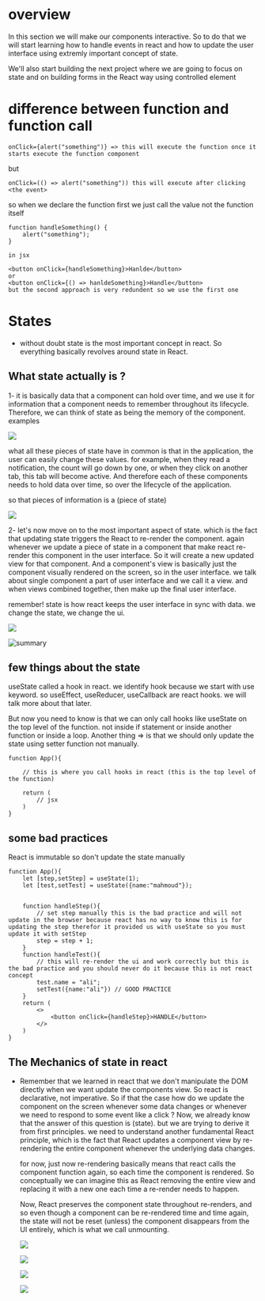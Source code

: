 # overview

In this section we will make our components interactive. So to do that we will start learning how to handle events in react and how to update the user interface using extremly important concept of state.

We'll also start building the next project where we are going to focus on state and on building forms in the React way using controlled element

# difference between function and function call

```
onClick={alert("something")} => this will execute the function once it starts execute the function component
```

but

```
onClick=(() => alert("something")) this will execute after clicking <the event>
```

so when we declare the function first we just call the value not the function itself

```
function handleSomething() {
    alert("something");
}

in jsx

<button onClick={handleSomething}>Hanlde</button>
or
<button onClick={() => hanldeSomething}>Handle</button>
but the second approach is very redundent so we use the first one

```

# States

- without doubt state is the most important concept in react. So everything basically revolves around state in React.

## What state actually is ?

1- it is basically data that a component can hold over time, and we use it for information that a component needs to remember throughout its lifecycle.
Therefore, we can think of state as being the memory of the component.
examples

![](./01.png)

what all these pieces of state have in common is that in the application, the user can easily change these values.
for example, when they read a notification, the count will go down by one, or when they click on another tab, this tab will become active.
And therefore each of these components needs to hold data over time, so over the lifecycle of the application.

so that pieces of information is a (piece of state)

![](./02.png)

2- let's now move on to the most important aspect of state.
which is the fact that updating state triggers the React to re-render the component.
again whenever we update a piece of state in a component that make react re-render this component in the user interface.
So it will create a new updated view for that component.
And a component's view is basically just the component visually rendered on the screen, so in the user interface.
we talk about single component a part of user interface and we call it a view.
and when views combined together, then make up the final user interface.

remember! state is how react keeps the user interface in sync with data. we change the state, we change the ui.

![](./03.png)

![summary](./04.png)

## few things about the state

useState called a hook in react. we identify hook because we start with use keyword.
so useEffect, useReducer, useCallback are react hooks. we will talk more about that later.

But now you need to know is that we can only call hooks like useState on the top level of the function.
not inside if statement or inside another function or inside a loop.
Another thing => is that we should only update the state using setter function not manually.

```
function App(){

    // this is where you call hooks in react (this is the top level of the function)

    return (
        // jsx
    )
}
```

## some bad practices

React is immutable so don't update the state manually

```
function App(){
    let [step,setStep] = useState(1);
    let [test,setTest] = useState({name:"mahmoud"});


    function handleStep(){
        // set step manually this is the bad practice and will not update in the browser because react has no way to know this is for updating the step therefor it provided us with useState so you must update it with setStep
        step = step + 1;
    }
    function handleTest(){
        // this will re-render the ui and work correctly but this is the bad practice and you should never do it because this is not react concept
        test.name = "ali";
        setTest({name:"ali"}) // GOOD PRACTICE
    }
    return (
        <>
            <button onClick={handleStep}>HANDLE</button>
        </>
    )
}
```

## The Mechanics of state in react

- Remember that we learned in react that we don't manipulate the DOM directly when we want update the components view. So react is declarative, not imperative.
  So if that the case how do we update the component on the screen whenever some data changes or whenever we need to respond to some event like a click ?
  Now, we already know that the answer of this question is (state).
  but we are trying to derive it from first principles.
  we need to understand another fundamental React principle, which is the fact that React updates a component view by re-rendering the entire component whenever the underlying data changes.

  for now, just now re-rendering basically means that react calls the component function again, so each time the component is rendered.
  So conceptually we can imagine this as React removing the entire view and replacing it with a new one each time a re-render needs to happen.

  Now, React preserves the component state throughout re-renders, and so even though a component can be re-rendered time and time again, the state will not be reset (unless) the component disappears from the UI entirely, which is what we call unmounting.

  ![](./05.png)

  ![](./06.png)

  ![](./07.png)

  ![](./08.png)
